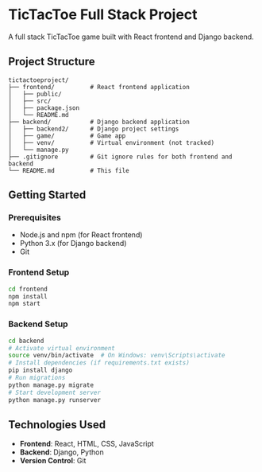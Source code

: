 # TicTacToe Full Stack Project

A full stack TicTacToe game built with React frontend and Django backend.

## Project Structure

```
tictactoeproject/
├── frontend/          # React frontend application
│   ├── public/
│   ├── src/
│   ├── package.json
│   └── README.md
├── backend/           # Django backend application
│   ├── backend2/      # Django project settings
│   ├── game/          # Game app
│   ├── venv/          # Virtual environment (not tracked)
│   └── manage.py
├── .gitignore         # Git ignore rules for both frontend and backend
└── README.md          # This file
```

## Getting Started

### Prerequisites
- Node.js and npm (for React frontend)
- Python 3.x (for Django backend)
- Git

### Frontend Setup
```bash
cd frontend
npm install
npm start
```

### Backend Setup
```bash
cd backend
# Activate virtual environment
source venv/bin/activate  # On Windows: venv\Scripts\activate
# Install dependencies (if requirements.txt exists)
pip install django
# Run migrations
python manage.py migrate
# Start development server
python manage.py runserver
```

## Technologies Used

- **Frontend**: React, HTML, CSS, JavaScript
- **Backend**: Django, Python
- **Version Control**: Git
